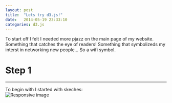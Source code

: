 ```yaml
---
layout: post
title:  "Lets try d3.js!"
date:   2014-05-19 23:33:10
categories: d3.js
---
```


To start off I felt I needed more pjazz on the main page of my website. Something that catches the eye of readers! Something that symbolizeds my interst in networking new people... So a wifi symbol.

# Step 1
---
To begin with I started with skeches:
<br/>
<img src="http://i.imgur.com/l4g6V3T.jpg" class="img-responsive" alt="Responsive image">